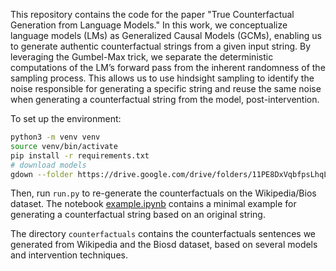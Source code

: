 This repository contains the code for the paper "True Counterfactual Generation from Language Models." In this work, we conceptualize language models (LMs) as Generalized Causal Models (GCMs), enabling us to generate authentic counterfactual strings from a given input string. By leveraging the Gumbel-Max trick, we separate the deterministic computations of the LM’s forward pass from the inherent randomness of the sampling process. This allows us to use hindsight sampling to identify the noise responsible for generating a specific string and reuse the same noise when generating a counterfactual string from the model, post-intervention.

To set up the environment:

```bash
python3 -m venv venv
source venv/bin/activate
pip install -r requirements.txt
# download models
gdown --folder https://drive.google.com/drive/folders/11PE8DxVqbfpsLhqLop71CqL6KsdeTnFf
```
Then, run ```run.py``` to re-generate the counterfactuals on the Wikipedia/Bios dataset. The notebook [example.ipynb](https://github.com/shauli-ravfogel/lm-counterfactuals/blob/main/example.ipynb) contains a minimal example for generating a counterfactual string based on an original string.

The directory ```counterfactuals``` contains the counterfactuals sentences we generated from Wikipedia and the Biosd dataset, based on several models and intervention techniques.
